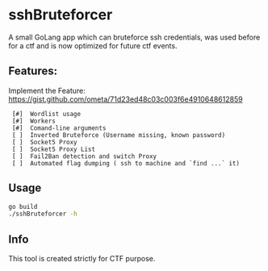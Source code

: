 # sshBruteforcer
A small GoLang app which can bruteforce ssh credentials, was used before for a ctf and is now optimized for future ctf events.

## Features:
Implement the Feature: https://gist.github.com/ometa/71d23ed48c03c003f6e4910648612859
```
 [#]  Wordlist usage
 [#]  Workers
 [#]  Comand-line arguments
 [ ]  Inverted Bruteforce (Username missing, known password)
 [ ]  Socket5 Proxy
 [ ]  Socket5 Proxy List
 [ ]  Fail2Ban detection and switch Proxy
 [ ]  Automated flag dumping ( ssh to machine and `find ...` it)
```

## Usage

```bash
go build
./sshBruteforcer -h
```


## Info
This tool is created strictly for CTF purpose.